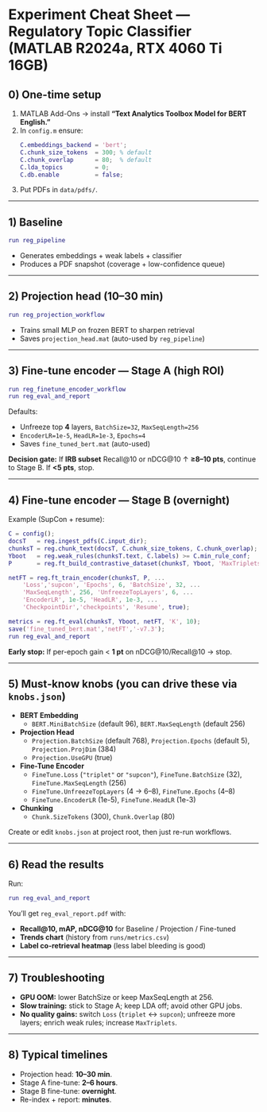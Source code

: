 # Experiment Cheat Sheet — Regulatory Topic Classifier (MATLAB R2024a, RTX 4060 Ti 16GB)

## 0) One-time setup
1) MATLAB Add-Ons → install **“Text Analytics Toolbox Model for BERT English.”**
2) In `config.m` ensure:
   ```matlab
   C.embeddings_backend = 'bert';
   C.chunk_size_tokens  = 300; % default
   C.chunk_overlap      = 80;  % default
   C.lda_topics         = 0;
   C.db.enable          = false;
   ```
3) Put PDFs in `data/pdfs/`.

---

## 1) Baseline
```matlab
run reg_pipeline
```
- Generates embeddings + weak labels + classifier
- Produces a PDF snapshot (coverage + low-confidence queue)

---

## 2) Projection head (10–30 min)
```matlab
run reg_projection_workflow
```
- Trains small MLP on frozen BERT to sharpen retrieval
- Saves `projection_head.mat` (auto-used by `reg_pipeline`)

---

## 3) Fine-tune encoder — Stage A (high ROI)
```matlab
run reg_finetune_encoder_workflow
run reg_eval_and_report
```
Defaults:
- Unfreeze top **4** layers, `BatchSize=32`, `MaxSeqLength=256`
- `EncoderLR=1e-5`, `HeadLR=1e-3`, `Epochs=4`
- Saves `fine_tuned_bert.mat` (auto-used)

**Decision gate:** If **IRB subset** Recall@10 or nDCG@10 ↑ **≥8–10 pts**, continue to Stage B. If **<5 pts**, stop.

---

## 4) Fine-tune encoder — Stage B (overnight)
Example (SupCon + resume):
```matlab
C = config();
docsT   = reg.ingest_pdfs(C.input_dir);
chunksT = reg.chunk_text(docsT, C.chunk_size_tokens, C.chunk_overlap);
Yboot   = reg.weak_rules(chunksT.text, C.labels) >= C.min_rule_conf;
P       = reg.ft_build_contrastive_dataset(chunksT, Yboot, 'MaxTriplets', 300000);

netFT = reg.ft_train_encoder(chunksT, P, ...
    'Loss','supcon', 'Epochs', 6, 'BatchSize', 32, ...
    'MaxSeqLength', 256, 'UnfreezeTopLayers', 6, ...
    'EncoderLR', 1e-5, 'HeadLR', 1e-3, ...
    'CheckpointDir','checkpoints', 'Resume', true);

metrics = reg.ft_eval(chunksT, Yboot, netFT, 'K', 10);
save('fine_tuned_bert.mat','netFT','-v7.3');
run reg_eval_and_report
```
**Early stop:** If per-epoch gain < **1 pt** on nDCG@10/Recall@10 → stop.

---

## 5) Must‑know knobs (you can drive these via `knobs.json`)
- **BERT Embedding**
  - `BERT.MiniBatchSize` (default 96), `BERT.MaxSeqLength` (default 256)
- **Projection Head**
  - `Projection.BatchSize` (default 768), `Projection.Epochs` (default 5), `Projection.ProjDim` (384)
  - `Projection.UseGPU` (true)
- **Fine-Tune Encoder**
  - `FineTune.Loss` (`"triplet"` or `"supcon"`), `FineTune.BatchSize` (32), `FineTune.MaxSeqLength` (256)
  - `FineTune.UnfreezeTopLayers` (4 → 6–8), `FineTune.Epochs` (4–8)
  - `FineTune.EncoderLR` (1e-5), `FineTune.HeadLR` (1e-3)
- **Chunking**
  - `Chunk.SizeTokens` (300), `Chunk.Overlap` (80)

Create or edit `knobs.json` at project root, then just re-run workflows.

---

## 6) Read the results
Run:
```matlab
run reg_eval_and_report
```
You’ll get `reg_eval_report.pdf` with:
- **Recall@10, mAP, nDCG@10** for Baseline / Projection / Fine-tuned
- **Trends chart** (history from `runs/metrics.csv`)
- **Label co-retrieval heatmap** (less label bleeding is good)

---

## 7) Troubleshooting
- **GPU OOM:** lower BatchSize or keep MaxSeqLength at 256.
- **Slow training:** stick to Stage A; keep LDA off; avoid other GPU jobs.
- **No quality gains:** switch `Loss` (`triplet` ↔ `supcon`); unfreeze more layers; enrich weak rules; increase `MaxTriplets`.

---

## 8) Typical timelines
- Projection head: **10–30 min**.
- Stage A fine-tune: **2–6 hours**.
- Stage B fine-tune: **overnight**.
- Re-index + report: **minutes**.
